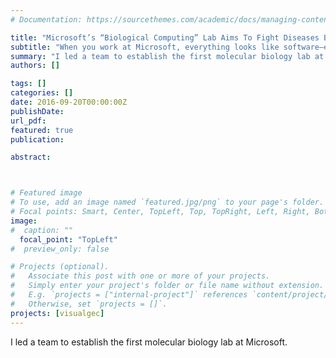 ```yaml
---
# Documentation: https://sourcethemes.com/academic/docs/managing-content/

title: "Microsoft’s “Biological Computing” Lab Aims To Fight Diseases By Reprogramming Cells"
subtitle: "When you work at Microsoft, everything looks like software–even cancer and other threats to human life. - <a href = https://www.fastcompany.com/3063835/microsofts-biological-computing-lab-wants-to-fight-diseases-by-reprogrammin>Fast Company</a>"
summary: "I led a team to establish the first molecular biology lab at Microsoft. <br> <b>Fast Company</b>"
authors: []

tags: []
categories: []
date: 2016-09-20T00:00:00Z
publishDate:
url_pdf: 
featured: true
publication: 

abstract:



# Featured image
# To use, add an image named `featured.jpg/png` to your page's folder.
# Focal points: Smart, Center, TopLeft, Top, TopRight, Left, Right, BottomLeft, Bottom, BottomRight.
image: 
#  caption: ""
  focal_point: "TopLeft"
#  preview_only: false

# Projects (optional).
#   Associate this post with one or more of your projects.
#   Simply enter your project's folder or file name without extension.
#   E.g. `projects = ["internal-project"]` references `content/project/deep-learning/index.md`.
#   Otherwise, set `projects = []`.
projects: [visualgec]
---
```


I led a team to establish the first molecular biology lab at Microsoft.